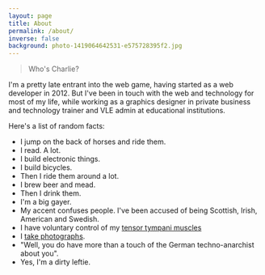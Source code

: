 ```yaml
---
layout: page
title: About
permalink: /about/
inverse: false
background: photo-1419064642531-e575728395f2.jpg
---
```



> Who's Charlie?

I'm a pretty late entrant into the web game, having started as a web developer in 2012. But I've been in touch with the web and technology for most of my life, while working as a graphics designer in private business and technology trainer and VLE admin at educational institutions. 

Here's a list of random facts:

- I jump on the back of horses and ride them. 
- I read. A lot.
- I build electronic things.
- I build bicycles.
- Then I ride them around a lot.
- I brew beer and mead. 
- Then I drink them.
- I'm a big gayer. 
- My accent confuses people. I've been accused of being Scottish, Irish, American and Swedish.
- I have voluntary control of my [tensor tympani muscles](http://en.m.wikipedia.org/wiki/Tensor_tympani_muscle)
- I [take photographs](https://flickr.com/photos/sonniesedge).
- "Well, you do have more than a touch of the German techno-anarchist about you".
- Yes, I'm a dirty leftie. 
